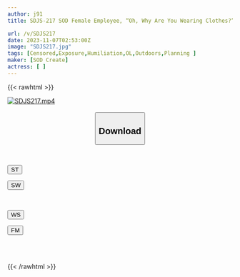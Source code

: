 ```yaml
---
author: j91
title: SDJS-217 SOD Female Employee, “Oh, Why Are You Wearing Clothes?” Today Is The Day For Naked Work With All Employees Present. 5 New Employees Take On A Special Erotic Task In An Office Where Their Dicks And Pussies Are Exposed!

url: /v/SDJS217
date: 2023-11-07T02:53:00Z
image: "SDJS217.jpg"
tags: [Censored,Exposure,Humiliation,OL,Outdoors,Planning ]
maker: [SOD Create]
actress: [ ]
---
```



{{< rawhtml >}}

<div class="video" data-videoid="qMbpo6PLZPsyM2">
    <a href="javascript:;">
        <img src="https://my.j91.asia/v/SDJS217.jpg" width="WIDTH" height="HEIGHT" alt="SDJS217.mp4" loading="lazy">
    </a>
</div>

<script type="text/javascript" src="https://j91.asia/asset/on-demand-st.js"></script>

<br>
  <link rel="stylesheet" href="https://j91.asia/asset/bs5.css">
  
  <center>
  <button class="btn btn-primary" type="button" data-bs-toggle="collapse" data-bs-target=".multi-collapse" aria-expanded="false" aria-controls="multiCollapseExample1 multiCollapseExample2"><h2>Download</h2></button></center>
</p>
<div class="row">
  <div class="col">
    <div class="collapse multi-collapse" id="multiCollapseExample1">
      <div class="card card-body">
	      	      <br>
<div class="buttons">  
<p><a href="https://streamtape.to/v/qMbpo6PLZPsyM2" target="_blank"><button class="btn-hover color-3"><i class="fa fa-download"></i> ST</button></a></p>
<p><a href="https://sfastwish.com/4gxwg749fnt6" target="_blank"><button class="btn-hover color-2"><i class="fa fa-download"></i> SW</button></a></p></div>
    </div>
  </div>
</div>
  <div class="col">
    <div class="collapse multi-collapse" id="multiCollapseExample2">
      <div class="card card-body">
	      <br>
<div class="buttons">
<p><a href="https://wolfstream.tv/o148w8zkhlg8" target="_blank"><button class="btn-hover color-9"><i class="fa fa-download"></i> WS</button></a></p>
<p><a href="https://filemoon.sx/d/8pcc0q1v2v4f" target="_blank"><button class="btn-hover color-8"><i class="fa fa-download"></i> FM</button></a></p></div>
<br><br>
      </div>
    </div>
  </div>
</div>

{{< /rawhtml >}}
